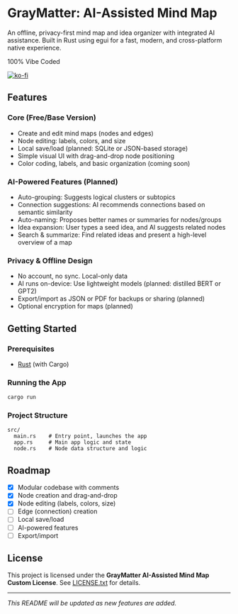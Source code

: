 # GrayMatter: AI-Assisted Mind Map

An offline, privacy-first mind map and idea organizer with integrated AI assistance. Built in Rust using egui for a fast, modern, and cross-platform native experience.

100% Vibe Coded

[![ko-fi](https://ko-fi.com/img/githubbutton_sm.svg)](https://ko-fi.com/D1D61442TG)

## Features

### Core (Free/Base Version)
- Create and edit mind maps (nodes and edges)
- Node editing: labels, colors, and size
- Local save/load (planned: SQLite or JSON-based storage)
- Simple visual UI with drag-and-drop node positioning
- Color coding, labels, and basic organization (coming soon)

### AI-Powered Features (Planned)
- Auto-grouping: Suggests logical clusters or subtopics
- Connection suggestions: AI recommends connections based on semantic similarity
- Auto-naming: Proposes better names or summaries for nodes/groups
- Idea expansion: User types a seed idea, and AI suggests related nodes
- Search & summarize: Find related ideas and present a high-level overview of a map

### Privacy & Offline Design
- No account, no sync. Local-only data
- AI runs on-device: Use lightweight models (planned: distilled BERT or GPT2)
- Export/import as JSON or PDF for backups or sharing (planned)
- Optional encryption for maps (planned)

## Getting Started

### Prerequisites
- [Rust](https://www.rust-lang.org/tools/install) (with Cargo)

### Running the App
```sh
cargo run
```

### Project Structure
```
src/
  main.rs    # Entry point, launches the app
  app.rs     # Main app logic and state
  node.rs    # Node data structure and logic
```

## Roadmap
- [x] Modular codebase with comments
- [x] Node creation and drag-and-drop
- [x] Node editing (labels, colors, size)
- [ ] Edge (connection) creation
- [ ] Local save/load
- [ ] AI-powered features
- [ ] Export/import

## License
This project is licensed under the **GrayMatter AI-Assisted Mind Map Custom License**. See [LICENSE.txt](LICENSE.txt) for details.

---

*This README will be updated as new features are added.* 